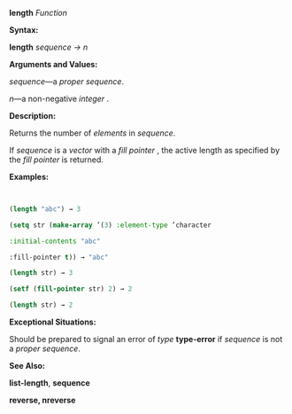 **length** *Function* 



**Syntax:** 



**length** *sequence → n* 



**Arguments and Values:** 



*sequence*—a *proper sequence*. 



*n*—a non-negative *integer* . 



**Description:** 



Returns the number of *elements* in *sequence*. 



If *sequence* is a *vector* with a *fill pointer* , the active length as specified by the *fill pointer* is returned. 



**Examples:**
```lisp
 

(length "abc") → 3 

(setq str (make-array ’(3) :element-type ’character 

:initial-contents "abc" 

:fill-pointer t)) → "abc" 

(length str) → 3 

(setf (fill-pointer str) 2) → 2 

(length str) → 2 


```
**Exceptional Situations:** 



Should be prepared to signal an error of *type* **type-error** if *sequence* is not a *proper sequence*. 



**See Also:** 



**list-length**, **sequence** 







 



 



**reverse, nreverse** 



